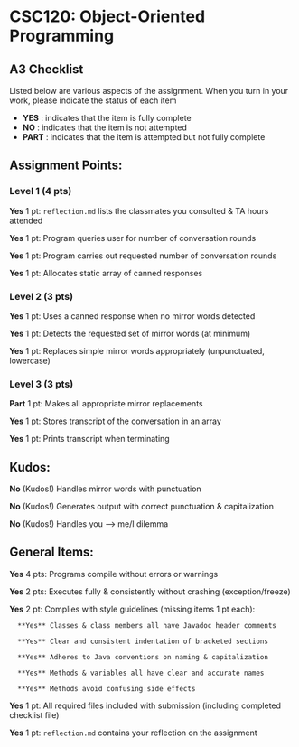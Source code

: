 # CSC120: Object-Oriented Programming
## A3 Checklist

Listed below are various aspects of the assignment.  When you turn in your work, please indicate the status of each item

- **YES** : indicates that the item is fully complete
- **NO** : indicates that the item is not attempted
- **PART** : indicates that the item is attempted but not fully complete


## Assignment Points:

### Level 1 (4 pts)

**Yes** 1 pt: `reflection.md` lists the classmates you consulted & TA hours attended

**Yes** 1 pt: Program queries user for number of conversation rounds

**Yes** 1 pt: Program carries out requested number of conversation rounds

**Yes** 1 pt: Allocates static array of canned responses

### Level 2 (3 pts)

**Yes** 1 pt: Uses a canned response when no mirror words detected

**Yes** 1 pt: Detects the requested set of mirror words (at minimum)

**Yes** 1 pt: Replaces simple mirror words appropriately (unpunctuated, lowercase)

### Level 3 (3 pts)

**Part** 1 pt: Makes all appropriate mirror replacements

**Yes** 1 pt: Stores transcript of the conversation in an array

**Yes** 1 pt: Prints transcript when terminating

## Kudos:

**No** (Kudos!) Handles mirror words with punctuation

**No** (Kudos!) Generates output with correct punctuation & capitalization

**No** (Kudos!) Handles you --> me/I dilemma



## General Items:

**Yes** 4 pts: Programs compile without errors or warnings

**Yes** 2 pts: Executes fully & consistently without crashing (exception/freeze)

**Yes** 2 pt: Complies with style guidelines (missing items 1 pt each):

      **Yes** Classes & class members all have Javadoc header comments

      **Yes** Clear and consistent indentation of bracketed sections

      **Yes** Adheres to Java conventions on naming & capitalization

      **Yes** Methods & variables all have clear and accurate names

      **Yes** Methods avoid confusing side effects

**Yes** 1 pt: All required files included with submission (including completed checklist file)

**Yes** 1 pt: `reflection.md` contains your reflection on the assignment
